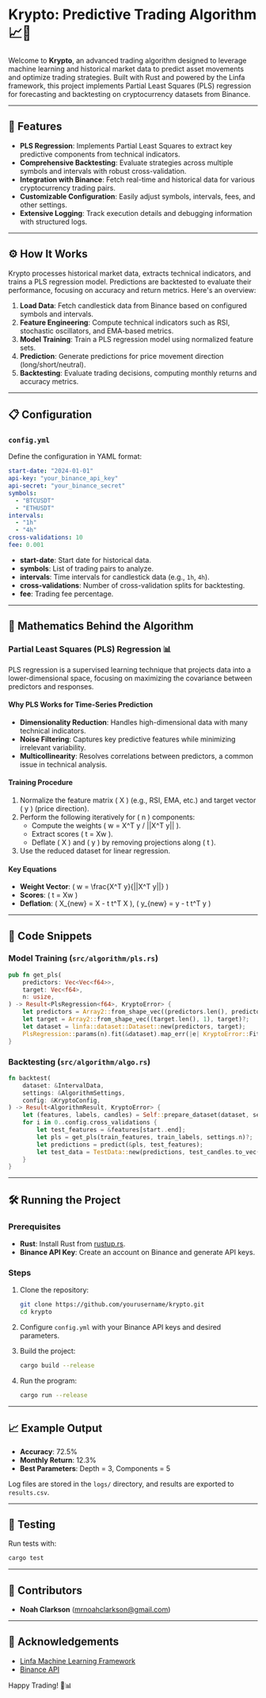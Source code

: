 # Krypto: Predictive Trading Algorithm 📈🤖

Welcome to **Krypto**, an advanced trading algorithm designed to leverage machine learning and historical market data to predict asset movements and optimize trading strategies. Built with Rust and powered by the Linfa framework, this project implements Partial Least Squares (PLS) regression for forecasting and backtesting on cryptocurrency datasets from Binance.

---

## 🚀 Features

- **PLS Regression**: Implements Partial Least Squares to extract key predictive components from technical indicators.
- **Comprehensive Backtesting**: Evaluate strategies across multiple symbols and intervals with robust cross-validation.
- **Integration with Binance**: Fetch real-time and historical data for various cryptocurrency trading pairs.
- **Customizable Configuration**: Easily adjust symbols, intervals, fees, and other settings.
- **Extensive Logging**: Track execution details and debugging information with structured logs.

---

## ⚙️ How It Works

Krypto processes historical market data, extracts technical indicators, and trains a PLS regression model. Predictions are backtested to evaluate their performance, focusing on accuracy and return metrics. Here's an overview:

1. **Load Data**: Fetch candlestick data from Binance based on configured symbols and intervals.
2. **Feature Engineering**: Compute technical indicators such as RSI, stochastic oscillators, and EMA-based metrics.
3. **Model Training**: Train a PLS regression model using normalized feature sets.
4. **Prediction**: Generate predictions for price movement direction (long/short/neutral).
5. **Backtesting**: Evaluate trading decisions, computing monthly returns and accuracy metrics.

---

## 📋 Configuration

### `config.yml`

Define the configuration in YAML format:

```yaml
start-date: "2024-01-01"
api-key: "your_binance_api_key"
api-secret: "your_binance_secret"
symbols:
  - "BTCUSDT"
  - "ETHUSDT"
intervals:
  - "1h"
  - "4h"
cross-validations: 10
fee: 0.001
```

- **start-date**: Start date for historical data.
- **symbols**: List of trading pairs to analyze.
- **intervals**: Time intervals for candlestick data (e.g., `1h`, `4h`).
- **cross-validations**: Number of cross-validation splits for backtesting.
- **fee**: Trading fee percentage.

---

## 🔢 Mathematics Behind the Algorithm

### Partial Least Squares (PLS) Regression 📊

PLS regression is a supervised learning technique that projects data into a lower-dimensional space, focusing on maximizing the covariance between predictors and responses.

#### Why PLS Works for Time-Series Prediction

- **Dimensionality Reduction**: Handles high-dimensional data with many technical indicators.
- **Noise Filtering**: Captures key predictive features while minimizing irrelevant variability.
- **Multicollinearity**: Resolves correlations between predictors, a common issue in technical analysis.

#### Training Procedure

1. Normalize the feature matrix \( X \) (e.g., RSI, EMA, etc.) and target vector \( y \) (price direction).
2. Perform the following iteratively for \( n \) components:
   - Compute the weights \( w = X^T y / ||X^T y|| \).
   - Extract scores \( t = Xw \).
   - Deflate \( X \) and \( y \) by removing projections along \( t \).
3. Use the reduced dataset for linear regression.

#### Key Equations

- **Weight Vector**: \( w = \frac{X^T y}{||X^T y||} \)
- **Scores**: \( t = Xw \)
- **Deflation**: \( X_{new} = X - t t^T X \), \( y_{new} = y - t t^T y \)

---

## 📜 Code Snippets

### Model Training (`src/algorithm/pls.rs`)

```rust
pub fn get_pls(
    predictors: Vec<Vec<f64>>,
    target: Vec<f64>,
    n: usize,
) -> Result<PlsRegression<f64>, KryptoError> {
    let predictors = Array2::from_shape_vec((predictors.len(), predictors[0].len()), predictors)?;
    let target = Array2::from_shape_vec((target.len(), 1), target)?;
    let dataset = linfa::dataset::Dataset::new(predictors, target);
    PlsRegression::params(n).fit(&dataset).map_err(|e| KryptoError::FitError(e.to_string()))
}
```

### Backtesting (`src/algorithm/algo.rs`)

```rust
fn backtest(
    dataset: &IntervalData,
    settings: &AlgorithmSettings,
    config: &KryptoConfig,
) -> Result<AlgorithmResult, KryptoError> {
    let (features, labels, candles) = Self::prepare_dataset(dataset, settings);
    for i in 0..config.cross_validations {
        let test_features = &features[start..end];
        let pls = get_pls(train_features, train_labels, settings.n)?;
        let predictions = predict(&pls, test_features);
        let test_data = TestData::new(predictions, test_candles.to_vec(), config)?;
    }
}
```

---

## 🛠️ Running the Project

### Prerequisites

- **Rust**: Install Rust from [rustup.rs](https://rustup.rs).
- **Binance API Key**: Create an account on Binance and generate API keys.

### Steps

1. Clone the repository:

   ```bash
   git clone https://github.com/yourusername/krypto.git
   cd krypto
   ```

2. Configure `config.yml` with your Binance API keys and desired parameters.
3. Build the project:

   ```bash
   cargo build --release
   ```

4. Run the program:

   ```bash
   cargo run --release
   ```

---

## 📈 Example Output

- **Accuracy**: 72.5%
- **Monthly Return**: 12.3%
- **Best Parameters**: Depth = 3, Components = 5

Log files are stored in the `logs/` directory, and results are exported to `results.csv`.

---

## 🧪 Testing

Run tests with:

```bash
cargo test
```

---

## 👥 Contributors

- **Noah Clarkson** (<mrnoahclarkson@gmail.com>)

---

## 🌟 Acknowledgements

- [Linfa Machine Learning Framework](https://github.com/rust-ml/linfa)
- [Binance API](https://github.com/wisespace-io/binance-rs)

Happy Trading! 🚀📊
